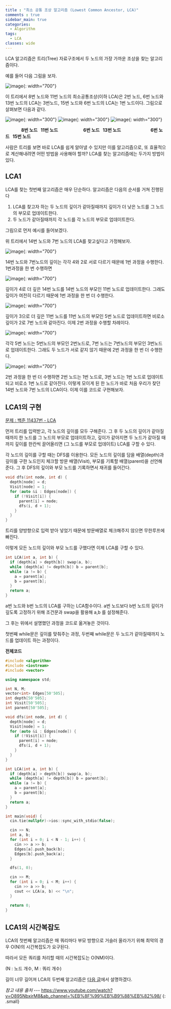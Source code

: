 ```yaml
---
title : "최소 공통 조상 알고리즘 (Lowest Common Ancestor, LCA)"
comments : true
sidebar_main: true
categories:
  - Algorithm
tags:
  - LCA
classes: wide
---
```


LCA 알고리즘은 트리(Tree) 자료구조에서 두 노드의 가장 가까운 조상을 찾는 알고리즘이다. 

예를 들어 다음 그림을 보자.

![image](/images/2023-4/LCA/base_tree.jpeg){: width="700"}

이 트리에서 8번 노드와 11번 노드의 최소공통조상(이하 LCA)은 2번 노드, 6번 노드와 13번 노드의 LCA는 3번노드, 15번 노드와 6번 노드의 LCA는 1번 노드이다. 그림으로 살펴보면 다음과 같다.

![image](/images/2023-4/LCA/8_11ex.jpeg){: width="300"}
![image](/images/2023-4/LCA/6_13ex.jpeg){: width="300"}
![image](/images/2023-4/LCA/6_15ex.jpeg){: width="300"}

**&nbsp;&nbsp;&nbsp;&nbsp;&nbsp;&nbsp;&nbsp;&nbsp;&nbsp;&nbsp;&nbsp;&nbsp;&nbsp;&nbsp;&nbsp;8번 노드&nbsp;&nbsp;&nbsp;11번 노드&nbsp;&nbsp;&nbsp;&nbsp;&nbsp;&nbsp;&nbsp;&nbsp;&nbsp;&nbsp;&nbsp;&nbsp;&nbsp;&nbsp;&nbsp;&nbsp;&nbsp;&nbsp;&nbsp;&nbsp;&nbsp;&nbsp;&nbsp;&nbsp;6번 노드&nbsp;&nbsp;&nbsp;13번 노드&nbsp;&nbsp;&nbsp;&nbsp;&nbsp;&nbsp;&nbsp;&nbsp;&nbsp;&nbsp;&nbsp;&nbsp;&nbsp;&nbsp;&nbsp;&nbsp;&nbsp;&nbsp;&nbsp;&nbsp;&nbsp;&nbsp;&nbsp;&nbsp;&nbsp;&nbsp;&nbsp;&nbsp;6번 노드&nbsp;&nbsp;&nbsp;15번 노드**

사람은 트리를 보면 바로 LCA를 쉽게 알아낼 수 있지만 이를 알고리즘으로, 또 효율적으로 계산해내려면 어떤 방법을 사용해야 할까? LCA를 찾는 알고리즘에는 두가지 방법이 있다.

## LCA1

LCA를 찾는 첫번째 알고리즘은 매우 단순하다. 알고리즘은 다음의 순서를 거쳐 진행된다

1. LCA를 찾고자 하는 두 노드의 깊이가 같아질때까지 깊이가 더 낮은 노드를 그 노드의 부모로 업데이트한다.
2. 두 노드가 같아질때까지 각 노드를 각 노드의 부모로 업데이트한다.

그림으로 먼저 예시를 들어보겠다.

위 트리에서 14번 노드와 7번 노드의 LCA를 찾고싶다고 가정해보자.

![image](/images/2023-4/LCA/14_7_1ex.jpg){: width="700"}

14번 노드와 7번노드의 깊이는 각각 4와 2로 서로 다르기 때문에 1번 과정을 수행한다. 1번과정을 한 번 수행하면

![image](/images/2023-4/LCA/14_7_2ex.jpg){: width="700"}

깊이가 4로 더 깊은 14번 노드를 14번 노드의 부모인 11번 노드로 업데이트한다. 그래도 깊이가 여전히 다르기 때문에 1번 과정을 한 번 더 수행한다.

![image](/images/2023-4/LCA/14_7_3ex.jpg){: width="700"}

깊이가 3으로 더 깊은 11번 노드를 11번 노드의 부모인 5번 노드로 업데이트하면 비로소 깊이가 2로 7번 노드와 같아진다. 이제 2번 과정을 수행할 차례이다.

![image](/images/2023-4/LCA/14_7_4ex.jpg){: width="700"}

각각 5번 노드는 5번노드의 부모인 2번노드로, 7번 노드는 7번노드의 부모인 3번노드로 업데이트한다. 그래도 두 노드가 서로 같지 않기 때문에 2번 과정을 한 번 더 수행한다.

![image](/images/2023-4/LCA/14_7_5ex.jpg){: width="700"}

2번 과정을 한 번 더 수행하면 2번 노드는 1번 노드로, 3번 노드는 1번 노드로 업데이트 되고 비로소 1번 노드로 같아진다. 이렇게 모이게 된 한 노드가 바로 처음 우리가 찾던 14번 노드와 7번 노드의 LCA이다. 이제 이를 코드로 구현해보자.

## LCA1의 구현

[문제 : 백준 11437번 - LCA](https://www.acmicpc.net/problem/11437)

먼저 트리를 입력받고, 각 노드의 깊이를 모두 구해준다. 그 후 두 노드의 깊이가 같아질 때까지 한 노드를 그 노드의 부모로 업데이트하고, 깊이가 같아지면 두 노드가 같아질 때까지 깊이를 한칸씩 끌어올리면 (그 노드를 부모로 업데이트) LCA를 구할 수 있다.

각 노드의 깊이를 구할 때는 DFS를 이용한다. 모든 노드의 깊이를 담을 배열(depth)과 깊이를 구한 노드인지 체크할 방문 배열(Visit), 부모를 기록할 배열(parent)을 선언해준다. 그 후 DFS의 깊이와 부모 노드를 기록하면서 재귀를 들어간다.

```c++
void dfs(int node, int d) {
  depth[node] = d;
  Visit[node] = 1;
  for (auto &i : Edges[node]) {
    if (!Visit[i]) {
      parent[i] = node;
      dfs(i, d + 1);
    }
  }
}
```

트리를 양방향으로 입력 받아 넣었기 때문에 방문배열로 체크해주지 않으면 무한루프에 빠진다.

이렇게 모든 노드의 깊이와 부모 노드를 구했다면 이제 LCA를 구할 수 있다.

```cpp
int LCA(int a, int b) {
  if (depth[a] > depth[b]) swap(a, b);
  while (depth[a] != depth[b]) b = parent[b];
  while (a != b) {
    a = parent[a];
    b = parent[b];
  }
  return a;
}
```

a번 노드와 b번 노드의 LCA를 구하는 LCA함수이다. a번 노드보다 b번 노드의 깊이가 깊도록 고정하기 위해 조건문과 swap을 활용해 a,b 를 설정해준다.

그 후는 위에서 설명했던 과정을 코드로 옮겨놓은 것이다.

첫번째 while문은 깊이를 맞춰주는 과정, 두번째 while문은 두 노드가 같아질때까지 노드를 업데이트 하는 과정이다. 

**전체코드**

```c++
#include <algorithm>
#include <iostream>
#include <vector>

using namespace std;

int N, M;
vector<int> Edges[50'505];
int depth[50'505];
int Visit[50'505];
int parent[50'505];

void dfs(int node, int d) {
  depth[node] = d;
  Visit[node] = 1;
  for (auto &i : Edges[node]) {
    if (!Visit[i]) {
      parent[i] = node;
      dfs(i, d + 1);
    }
  }
}

int LCA(int a, int b) {
  if (depth[a] > depth[b]) swap(a, b);
  while (depth[a] != depth[b]) b = parent[b];
  while (a != b) {
    a = parent[a];
    b = parent[b];
  }
  return a;
}

int main(void) {
  cin.tie(nullptr)->ios::sync_with_stdio(false);

  cin >> N;
  int a, b;
  for (int i = 0; i < N - 1; i++) {
    cin >> a >> b;
    Edges[a].push_back(b);
    Edges[b].push_back(a);
  }

  dfs(1, 0);

  cin >> M;
  for (int i = 0; i < M; i++) {
    cin >> a >> b;
    cout << LCA(a, b) << "\n";
  }

  return 0;
}
```

## LCA1의 시간복잡도

LCA의 첫번째 알고리즘은 매 쿼리마다 부모 방향으로 거슬러 올라가기 위해 최악의 경우 O(N)의 시간복잡도가 요구된다. 

따라서 모든 쿼리를 처리할 때의 시간복잡도는 O(NM)이다. 

(N : 노드 개수, M : 쿼리 개수)

길이 너무 길어져 LCA의 두번째 알고리즘은 [다음 글](https://minboykim.github.io/algorithm/LCA2/)에서 설명하겠다.

<cite>참고 내용 출처</cite> --- <https://www.youtube.com/watch?v=O895NbxirM8&ab_channel=%EB%8F%99%EB%B9%88%EB%82%98/>
{: .small}
